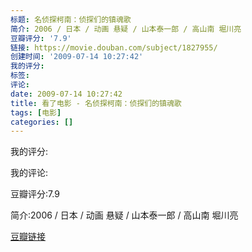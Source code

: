 ```yaml
---
标题: 名侦探柯南：侦探们的镇魂歌
简介: 2006 / 日本 / 动画 悬疑 / 山本泰一郎 / 高山南 堀川亮
豆瓣评分: '7.9'
链接: https://movie.douban.com/subject/1827955/
创建时间: '2009-07-14 10:27:42'
我的评分:
标签:
评论:
date: 2009-07-14 10:27:42
title: 看了电影 - 名侦探柯南：侦探们的镇魂歌
tags: [电影]
categories: []
---
```


我的评分:

我的评论:

豆瓣评分:7.9

简介:2006 / 日本 / 动画 悬疑 / 山本泰一郎 / 高山南 堀川亮

[豆瓣链接](https://movie.douban.com/subject/1827955/)

